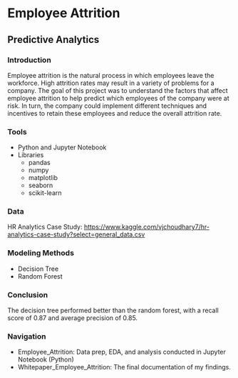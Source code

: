 # Employee Attrition
## Predictive Analytics

### Introduction
Employee attrition is the natural process in which employees leave the workforce. High attrition rates may result in a variety of problems for a company. The goal of this project was to understand the factors that affect employee attrition to help predict which employees of the company were at risk. In turn, the company could implement different techniques and incentives to retain these employees and reduce the overall attrition rate.  
 
### Tools
* Python and Jupyter Notebook 
* Libraries
  * pandas
  * numpy
  * matplotlib
  * seaborn
  * scikit-learn

### Data
HR Analytics Case Study: https://www.kaggle.com/vjchoudhary7/hr-analytics-case-study?select=general_data.csv

### Modeling Methods
* Decision Tree
* Random Forest

### Conclusion
The decision tree performed better than the random forest, with a recall score of 0.87 and average precision of 0.85.  

### Navigation
* Employee_Attrition: Data prep, EDA, and analysis conducted in Jupyter Notebook (Python) 
* Whitepaper_Employee_Attrition: The final documentation of my findings.
